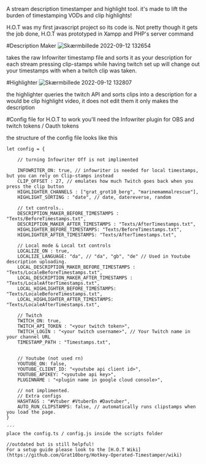 A stream description timestamper and highlight tool. 
it's made to lift the burden of timestamping VODs and clip highlights!

H.O.T was my first javascript project so its code is. Not pretty though it gets the job done,
H.O.T was prototyped in Xampp and PHP's server command

#Description Maker
![Skærmbillede 2022-09-12 132654](https://user-images.githubusercontent.com/109081987/189642151-b2b8acac-aed9-4f45-85db-66cf7b60f087.png)

takes the raw Infowriter timestamp file and sorts it as your description for each stream
pressing clip-stamps while having twitch set up will change out your timestamps with when a twitch clip was taken.

#Highlighter
![Skærmbillede 2022-09-12 132807](https://user-images.githubusercontent.com/109081987/189642371-f4fae3bf-ed3b-4949-b144-2bcd2969120f.png)

the highlighter queries the twitch API and sorts clips into a description for a would be clip highlight video, 
it does not edit them it only makes the description

#Config file
for H.O.T to work you'll need the Infowriter plugin for OBS and twitch tokens / Oauth tokens

the structure of the config file looks like this

```
let config = {
    
    // turning Infowriter Off is not implimented
    
    INFOWRITER_ON: true, // infowriter is needed for local timestamps, but you can rely on Clip-stamps instead
    CLIP_OFFSET : 27, // emulates how much Twitch goes back when you press the clip button
    HIGHLIGHTER_CHANNELS : ["grat_grot10_berg", "marinemammalrescue"],
    HIGHLIGHT_SORTING : "date", // date, datereverse, random

    // txt controls..
    DESCRIPTION_MAKER_BEFORE_TIMESTAMPS : "Texts/BeforeTimestamps.txt",
    DESCRIPTION_MAKER_AFTER_TIMESTAMPS : "Texts/AfterTimestamps.txt",
    HIGHLIGHTER_BEFORE_TIMESTAMPS: "Texts/BeforeTimestamps.txt",
    HIGHLIGHTER_AFTER_TIMESTAMPS: "Texts/AfterTimestamps.txt",

    // Local mode & Local txt controls
    LOCALIZE_ON : true,
    LOCALIZE_LANGUAGE: "da", // "da", "gb", "de" // Used in Youtube description uploading.
    LOCAL_DESCRIPTION_MAKER_BEFORE_TIMESTAMPS : "Texts/LocaleBeforeTimestamps.txt",
    LOCAL_DESCRIPTION_MAKER_AFTER_TIMESTAMPS : "Texts/LocaleAfterTimestamps.txt",
    LOCAL_HIGHLIGHTER_BEFORE_TIMESTAMPS: "Texts/LocaleBeforeTimestamps.txt",
    LOCAL_HIGHLIGHTER_AFTER_TIMESTAMPS: "Texts/LocaleAfterTimestamps.txt",

    // Twitch
    TWITCH_ON: true,
    TWITCH_API_TOKEN : "<your twitch token>",
    TWITCH_LOGIN : "<your twitch username>", // Your Twitch name in your channel URL
    TIMESTAMP_PATH : "Timestamps.txt",


    // Youtube (not used rn)
    YOUTUBE_ON: false,
    YOUTUBE_CLIENT_ID: "<youtube api client id>",
    YOUTUBE_APIKEY: "<youtube api key>",
    PLUGINNAME : "<plugin name in google cloud console>",

    // not implimented.
    // Extra configs
    HASHTAGS : "#Vtuber #VtuberEn #Davtuber", 
    AUTO_RUN_CLIPSTAMPS: false, // automatically runs clipstamps when you load the page.
}

´´´
place the config.ts / config.js inside the scripts folder

//outdated but is still helpful!
For a setup guide please look to the [H.O.T Wiki](https://github.com/Grat10borg/Hotkey-Operated-Timestamper/wiki)
